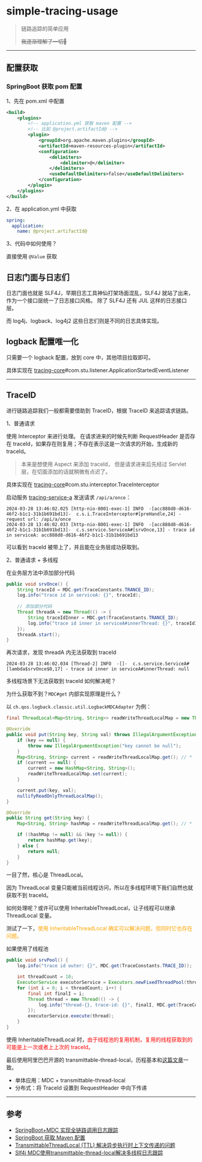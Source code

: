 # simple-tracing-usage

> 链路追踪的简单应用
> 
> ~~我逐渐理解了一切🤡~~

---

## 配置获取

### SpringBoot 获取 pom 配置

1、先在 pom.xml 中配置

```xml
<build>
    <plugins>
        <!-- application.yml 获取 maven 配置 -->
        <!-- 比如 @project.artifactId@ -->
        <plugin>
            <groupId>org.apache.maven.plugins</groupId>
            <artifactId>maven-resources-plugin</artifactId>
            <configuration>
                <delimiters>
                    <delimiter>@</delimiter>
                </delimiters>
                <useDefaultDelimiters>false</useDefaultDelimiters>
            </configuration>
        </plugin>
    </plugins>
</build>
```

2、在 application.yml 中获取

```yml
spring:
  application:
    name: @project.artifactId@
```

3、代码中如何使用？

直接使用 `@Value` 获取

## 日志门面与日志们

日志门面也就是 SLF4J，早期日志工具神仙打架场面混乱，SLF4J 就站了出来，作为一个接口层统一了日志接口风格。 
除了 SLF4J 还有 JUL 这样的日志接口层。

而 log4j、logback、log4j2 这些日志们则是不同的日志具体实现。

## logback 配置唯一化

只需要一个 logback 配置，放到 core 中，其他项目拉取即可。

具体实现在 [tracing-core](tracing-core)#com.stu.listener.ApplicationStartedEventListener

---

## TraceID

进行链路追踪我们一般都需要借助到 TraceID，根据 TraceID 来追踪请求链路。

1、普通请求

使用 Interceptor 来进行处理。
在请求进来的时候先判断 RequestHeader 是否存在 traceId，如果存在则复用；不存在表示这是一次请求的开始，生成新的 traceId。

> 本来是想使用 Aspect 来添加 traceId， 但是请求进来后先经过 Servlet 层，在切面添加的话就稍微有点迟了。

具体实现在 [tracing-core](tracing-core)#com.stu.interceptor.TraceInterceptor

启动服务 [tracing-service-a](tracing-service-a) 发送请求 `/api/a/once`：

```shell
2024-03-28 13:46:02.025 [http-nio-8001-exec-1] INFO  -[acc888d8-d616-46f2-b1c1-31b1b691bd13]-  c.s.i.TraceInterceptor#[preHandle,24] - request url: /api/a/once
2024-03-28 13:46:02.033 [http-nio-8001-exec-1] INFO  -[acc888d8-d616-46f2-b1c1-31b1b691bd13]-  c.s.service.ServiceA#[srvOnce,13] - trace id in serviceA: acc888d8-d616-46f2-b1c1-31b1b691bd13
```

可以看到 traceId 被带上了，并且能在业务层成功获取到。

2、普通请求 + 多线程

在业务层方法中添加部分代码

```java
public void srvOnce() {
    String traceId = MDC.get(TraceConstants.TRANCE_ID);
    log.info("trace id in serviceA: {}", traceId);
    
    // 添加部分代码
    Thread threadA = new Thread(() -> {
        String traceIdInner = MDC.get(TraceConstants.TRANCE_ID);
        log.info("trace id inner in serviceA#innerThread: {}", traceIdInner);
    });
    threadA.start();
}
```

再次请求，发现 threadA 内无法获取到 traceId

```shell
2024-03-28 13:46:02.034 [Thread-2] INFO  -[]-  c.s.service.ServiceA#[lambda$srvOnce$0,17] - trace id inner in serviceA#innerThread: null
```

多线程场景下无法获取到 traceId 如何解决呢？

为什么获取不到？`MDC#get` 内部实现原理是什么？

以 `ch.qos.logback.classic.util.LogbackMDCAdapter` 为例：
```java
final ThreadLocal<Map<String, String>> readWriteThreadLocalMap = new ThreadLocal<Map<String, String>>();

@Override
public void put(String key, String val) throws IllegalArgumentException {
    if (key == null) {
        throw new IllegalArgumentException("key cannot be null");
    }
    Map<String, String> current = readWriteThreadLocalMap.get(); // *
    if (current == null) {
        current = new HashMap<String, String>();
        readWriteThreadLocalMap.set(current);
    }

    current.put(key, val);
    nullifyReadOnlyThreadLocalMap();
}

@Override
public String get(String key) {
    Map<String, String> hashMap = readWriteThreadLocalMap.get(); // *

    if ((hashMap != null) && (key != null)) {
        return hashMap.get(key);
    } else {
        return null;
    }
}
```

一目了然，核心是 ThreadLocal。

因为 ThreadLocal 变量只能被当前线程访问，所以在多线程环境下我们自然也就获取不到 traceId。

如何处理呢？或许可以使用 InheritableThreadLocal，让子线程可以继承 ThreadLocal 变量。

测试了一下，<span style="color: orange">使用 InheritableThreadLocal 确实可以解决问题，但同时它也存在问题。</span>

如果使用了线程池

```java
public void srvPool() {
    log.info("trace id outer: {}", MDC.get(TraceConstants.TRACE_ID));

    int threadCount = 10;
    ExecutorService executorService = Executors.newFixedThreadPool(threadCount);
    for (int i = 0; i < threadCount; i++) {
        final int finalI = i;
        Thread thread = new Thread(() -> {
            log.info("thread-{}, trace-id: {}", finalI, MDC.get(TraceConstants.TRACE_ID));
        });
        executorService.execute(thread);
    }
}
```

使用 InheritableThreadLocal 时，<span style="color: red">由于线程池的复用机制，复用的线程获取到的可能是上一次或者上上次的 traceId。</span>

最后使用阿里巴巴开源的 transmittable-thread-local，历程基本和[这篇文章](https://blog.csdn.net/xiaolong7713/article/details/127274003)一致。

* 单体应用：MDC + transmittable-thread-local
* 分布式：将 TraceId 设置到 RequestHeader 中向下传递

---

## 参考

* [SpringBoot+MDC 实现全链路调用日志跟踪](https://juejin.cn/post/6844904101483020295)
* [SpringBoot 获取 Maven 配置](https://qinguan.github.io/2018/03/11/spring-boot-internal-properties-read/)
* [TransmittableThreadLocal (TTL) 解决异步执行时上下文传递的问题](https://houbb.github.io/2023/07/19/ttl)
* [Slf4j MDC使用transmittable-thread-local解决多线程日志跟踪](https://blog.csdn.net/xiaolong7713/article/details/127274003)